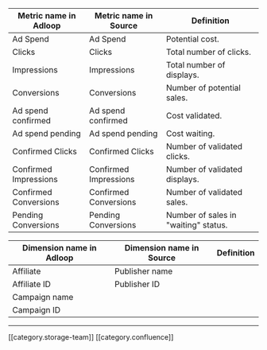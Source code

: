 



|  **Metric name in Adloop**  |  **Metric name in Source**  |  **Definition**  | 
|  --- |  --- |  --- | 
|  Ad Spend | Ad Spend | Potential cost. | 
|   Clicks | Clicks | Total number of clicks. | 
|   Impressions | Impressions | Total number of displays. | 
|   Conversions | Conversions | Number of potential sales. | 
|   Ad spend confirmed | Ad spend confirmed | Cost validated. | 
|   Ad spend pending | Ad spend pending | Cost waiting. | 
|   Confirmed Clicks | Confirmed Clicks | Number of validated clicks. | 
|   Confirmed Impressions | Confirmed Impressions | Number of validated displays. | 
|   Confirmed Conversions  | Confirmed Conversions | Number of validated sales. | 
|   Pending Conversions | Pending Conversions | Number of sales in "waiting" status. | 



|  **Dimension name in Adloop**  |  **Dimension name in Source**  |  **Definition**  | 
|  --- |  --- |  --- | 
|   Affiliate | Publisher name |  | 
|   Affiliate ID | Publisher ID |  | 
|   Campaign name |  |  | 
|   Campaign ID |  |  | 





*****

[[category.storage-team]] 
[[category.confluence]] 

